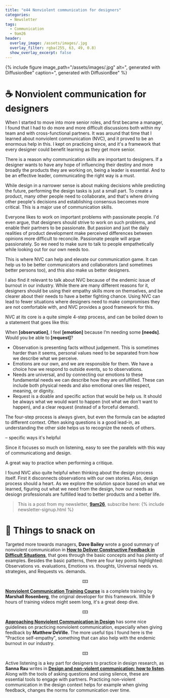 ```yaml
---
title: "e44 Nonviolent communication for designers"
categories:
  - Newsletter
tags:
  - Communication
  - 9am26
header:
  overlay_image: /assets/images/.jpg
  overlay_filter: rgba(255, 63, 49, 0.8)
  show_overlay_excerpt: false
---
```



{% include figure image_path="/assets/images/.jpg" alt=", generated with DiffusionBee" caption=", generated with DiffusionBee" %}

# ☕ Nonviolent communication for designers

When I started to move into more senior roles, and first became a manager, I found that I had to do more and more difficult discussions both within my team and with cross-functional partners. It was around that time that I learned about nonviolent communication (NVC), and it proved to be an enormous help in this. I kept on practicing since, and it's a framework that every designer could benefit learning as they get more senior.

There is a reason why communication skills are important to designers. If a designer wants to have any hope of influencing their destiny and more broadly the products they are working on, being a leader is essential. And to be an effective leader, communicating the right way is a must.

While design in a narrower sense is about making decisions while predicting the future, performing the design tasks is just a small part. To create a product, many other people need to collaborate, and that's where driving other people's decisions and establishing consensus becomes more critical. This is a major use of communication skills.

Everyone likes to work on important problems with passionate people. I'd even argue, that designers should strive to work on such problems, and enable their partners to be passionate. But passion and just the daily realities of product development make perceived differences between opinions more difficult to reconcile. Passionate people will argue passionately. So we need to make sure to talk to people empathetically while looking out for our own needs too.

This is where NVC can help and elevate our communication game. It can help us to be better communicators and collaborators (and sometimes better persons too), and this also make us better designers.

I also find it relevant to talk about NVC because of the endemic issue of burnout in our industry. While there are many different reasons for it, designers should be using their empathy skills more on themselves, and be clearer about their needs to have a better fighting chance. Using NVC can lead to fewer situations where designers need to make compromises they are not comfortable with, and NVC provides a good framework for this.

NVC at its core is a quite simple 4-step process, and can be boiled down to a statement that goes like this:

When **\[observation\]**, I feel **\[emotion\]** because I’m needing some **\[needs\]**. Would you be able to **\[request\]**?
- Observation is presenting facts without judgement. This is sometimes harder than it seems, personal values need to be separated from how we describe what we perceive.
- Emotions are our own, and we are responsible for them. We have a choice how we respond to outside events, so to observations.
- Needs are universal, and by connecting our emotions to these fundamental needs we can describe how they are unfulfilled. These can include both physical needs and also emotional ones like respect, meaning, or dignity.
- Request is a doable and specific action that would be help us. It should be always what we would want to happen (not what we don't want to happen), and a clear request (instead of a forceful demand).

The four-step process is always given, but even the formula can be adapted to different context. Often asking questions is a good lead-in, as understanding the other side helps us to recognize the needs of others.

– specific ways it's helpful

Since it focuses so much on listening, easy to see the parallels with this way of communicationg and design. 

A great way to practice when performing a critique.

I found NVC also quite helpful when thinking about the design process itself. First it disconnects observations with our own stories. Also, design process should a heart. As we explore the solution space based on what we learned, figuring out what we need from the design, how our needs as desiogn professionals are fulfilled lead to better products and a better life.

> This is a post from my newsletter, **[9am26](https://polgarp.com/categories/newsletter/)**, subscribe here:
> {% include newsletter-signup.html %}

# 🍪 Things to snack on

Targeted more towards managers, **Dave Bailey** wrote a good summary of nonviolent communication in [**How to Deliver Constructive Feedback in Difficult Situations**](https://medium.dave-bailey.com/the-essential-guide-to-difficult-conversations-41f736e63ccf), that goes through the basic concepts and has plenty of examples. Besides the basic patterns, there are four key points highlighted: Observations vs. evaluations, Emotions vs. thoughts, Universal needs vs. strategies, and Requests vs. demands. 

<p style="text-align: center;">🁑</p>

[**Nonviolent Communication Training Course**](https://www.youtube.com/playlist?list=PLPNVcESwoWu4lI9C3bhkYIWB8-dphbzJ3) is a complete training by **Marshall Rosenberg**, the original developer for this framework. While 9 hours of training videos might seem long, it's a great deep dive.

<p style="text-align: center;">🁑</p>

[**Approaching Nonviolent Communication in Design**](https://www.linkedin.com/pulse/approaching-nonviolent-communication-design-matthew-deville/) has some nice guidelines on practicing nonviolent communication, especially when giving feedback by **Matthew DeVille**. The more useful tips I found here is the "Practice self-empathy", something that can also help with the endemic burnout in our industry.

<p style="text-align: center;">🁑</p>

Active listening is a key part for designers to practice in design research, as **Sanna Rau** writes in [**Design and non-violent communication: how to listen**](https://uxdesign.cc/most-good-designers-have-two-ears-and-only-one-mouth-a770d11d164). Along with the tools of asking questions and using silence, these are essential tools to engage with partners. Practicing non-violent communication in the design context helps for example when giving feedback, changes the norms for communication over time.